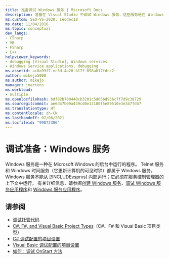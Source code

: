 ```yaml
---
title: 准备调试 Windows 服务 | Microsoft Docs
description: 准备在 Visual Studio 中调试 Windows 服务，这些服务是在 Windows 下后台运行的程序。
ms.custom: SEO-VS-2020, seodec18
ms.date: 11/04/2016
ms.topic: conceptual
dev_langs:
- CSharp
- VB
- FSharp
- C++
helpviewer_keywords:
- debugging [Visual Studio], Windows services
- Windows Service applications, debugging
ms.assetid: ac0a99f7-ec3d-4a20-b17f-698a817fdcc2
author: mikejo5000
ms.author: mikejo
manager: jmartens
ms.workload:
- multiple
ms.openlocfilehash: bdf82b708440cb3201c5d05bd936c7f7d9c30729
ms.sourcegitcommit: ae6d47b09a439cd0e13180f5e89510e3e347fd47
ms.translationtype: HT
ms.contentlocale: zh-CN
ms.lasthandoff: 02/08/2021
ms.locfileid: "99872386"
---
```

# <a name="debugging-preparation-windows-services"></a>调试准备：Windows 服务
Windows 服务是一种在 Microsoft Windows 的后台中运行的程序。 Telnet 服务和 Windows 时间服务（它更新计算机的可见时钟）都属于 Windows 服务。 Windows 服务不能从 [!INCLUDE[vsprvs](../code-quality/includes/vsprvs_md.md)] 内部运行；它必须在服务控制管理器的上下文中运行。 有关详细信息，请参阅[创建 Windows 服务](/dotnet/framework/windows-services/how-to-create-windows-services)、[调试 Windows 服务应用程序](/dotnet/framework/windows-services/how-to-debug-windows-service-applications)和 [Windows 服务应用程序](/dotnet/framework/windows-services/index)。

## <a name="see-also"></a>请参阅
- [调试托管代码](../debugger/debugging-managed-code.md)
- [C#, F#, and Visual Basic Project Types](../debugger/debugging-preparation-csharp-f-hash-and-visual-basic-project-types.md)（C#、F# 和 Visual Basic 项目类型）
- [C# 调试配置的项目设置](../debugger/project-settings-for-csharp-debug-configurations.md)
- [Visual Basic 调试配置的项目设置](../debugger/project-settings-for-a-visual-basic-debug-configuration.md)
- [如何：调试 OnStart 方法](../debugger/how-to-debug-the-onstart-method.md)